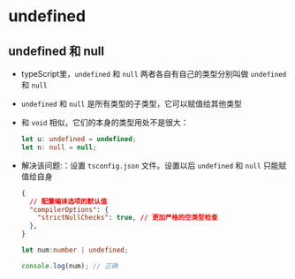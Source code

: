 # undefined

## undefined 和 null

+ typeScript里，`undefined` 和 `null` 两者各自有自己的类型分别叫做 `undefined` 和 `null`

+ `undefined` 和 `null` 是所有类型的子类型，它可以赋值给其他类型

+ 和 `void` 相似，它们的本身的类型用处不是很大：

  ```ts
  let u: undefined = undefined;
  let n: null = null;
  ```

+ 解决该问题:：设置 `tsconfig.json` 文件。设置以后 `undefined` 和 `null` 只能赋值给自身

  ```json
  {
    // 配置编译选项的默认值
    "compilerOptions": {
      "strictNullChecks": true, // 更加严格的空类型检查
    },
  }
  ```

  ```ts
  let num:number | undefined;

  console.log(num); // 正确
  ```
